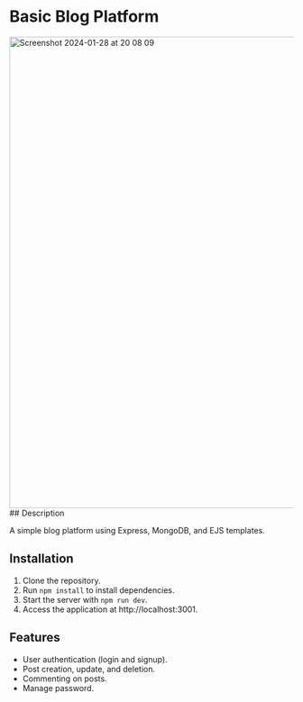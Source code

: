 # Basic Blog Platform
<img width="837" alt="Screenshot 2024-01-28 at 20 08 09" src="https://github.com/garik10/Basic_Blog_Platform/assets/120120468/b47074cf-bafe-4020-b67c-1804e13e2426">
## Description

A simple blog platform using Express, MongoDB, and EJS templates.

## Installation

1. Clone the repository.
2. Run `npm install` to install dependencies.
3. Start the server with `npm run dev`.
4. Access the application at http://localhost:3001.

## Features

- User authentication (login and signup).
- Post creation, update, and deletion.
- Commenting on posts.
- Manage password.
